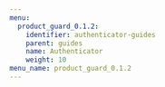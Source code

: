 ```yaml
---
menu:
  product_guard_0.1.2:
    identifier: authenticator-guides
    parent: guides
    name: Authenticator
    weight: 10
menu_name: product_guard_0.1.2
---
```


